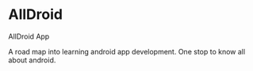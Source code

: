 # AllDroid
AllDroid App

A road map into learning android app development. One stop to know all about android.
